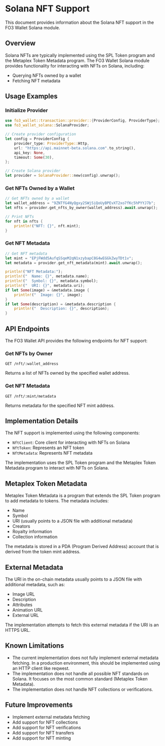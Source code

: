 # Solana NFT Support

This document provides information about the Solana NFT support in the FO3 Wallet Solana module.

## Overview

Solana NFTs are typically implemented using the SPL Token program and the Metaplex Token Metadata program. The FO3 Wallet Solana module provides functionality for interacting with NFTs on Solana, including:

- Querying NFTs owned by a wallet
- Fetching NFT metadata

## Usage Examples

### Initialize Provider

```rust
use fo3_wallet::transaction::provider::{ProviderConfig, ProviderType};
use fo3_wallet_solana::SolanaProvider;

// Create provider configuration
let config = ProviderConfig {
    provider_type: ProviderType::Http,
    url: "https://api.mainnet-beta.solana.com".to_string(),
    api_key: None,
    timeout: Some(30),
};

// Create Solana provider
let provider = SolanaProvider::new(config).unwrap();
```

### Get NFTs Owned by a Wallet

```rust
// Get NFTs owned by a wallet
let wallet_address = "9ZNTfG4NyQgxy2SWjSiQoUyBPEvXT2xo7fKc5hPYYJ7b";
let nfts = provider.get_nfts_by_owner(wallet_address).await.unwrap();

// Print NFTs
for nft in nfts {
    println!("NFT: {}", nft.mint);
}
```

### Get NFT Metadata

```rust
// Get NFT metadata
let mint = "EPjFWdd5AufqSSqeM2qN1xzybapC8G4wEGGkZwyTDt1v";
let metadata = provider.get_nft_metadata(mint).await.unwrap();

println!("NFT Metadata:");
println!("  Name: {}", metadata.name);
println!("  Symbol: {}", metadata.symbol);
println!("  URI: {}", metadata.uri);
if let Some(image) = &metadata.image {
    println!("  Image: {}", image);
}
if let Some(description) = &metadata.description {
    println!("  Description: {}", description);
}
```

## API Endpoints

The FO3 Wallet API provides the following endpoints for NFT support:

### Get NFTs by Owner

```
GET /nft/:wallet_address
```

Returns a list of NFTs owned by the specified wallet address.

### Get NFT Metadata

```
GET /nft/:mint/metadata
```

Returns metadata for the specified NFT mint address.

## Implementation Details

The NFT support is implemented using the following components:

- `NftClient`: Core client for interacting with NFTs on Solana
- `NftToken`: Represents an NFT token
- `NftMetadata`: Represents NFT metadata

The implementation uses the SPL Token program and the Metaplex Token Metadata program to interact with NFTs on Solana.

## Metaplex Token Metadata

Metaplex Token Metadata is a program that extends the SPL Token program to add metadata to tokens. The metadata includes:

- Name
- Symbol
- URI (usually points to a JSON file with additional metadata)
- Creators
- Royalty information
- Collection information

The metadata is stored in a PDA (Program Derived Address) account that is derived from the token mint address.

## External Metadata

The URI in the on-chain metadata usually points to a JSON file with additional metadata, such as:

- Image URL
- Description
- Attributes
- Animation URL
- External URL

The implementation attempts to fetch this external metadata if the URI is an HTTPS URL.

## Known Limitations

- The current implementation does not fully implement external metadata fetching. In a production environment, this should be implemented using an HTTP client like reqwest.
- The implementation does not handle all possible NFT standards on Solana. It focuses on the most common standard (Metaplex Token Metadata).
- The implementation does not handle NFT collections or verifications.

## Future Improvements

- Implement external metadata fetching
- Add support for NFT collections
- Add support for NFT verifications
- Add support for NFT transfers
- Add support for NFT minting
